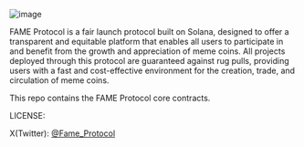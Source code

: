![image](https://fair.meme/assets/images/Fair_Meme_Logo.png)

FAME Protocol is a fair launch protocol built on Solana, designed to offer a transparent and equitable platform that enables all users to participate in and benefit from the growth and appreciation of meme coins. All projects deployed through this protocol are guaranteed against rug pulls, providing users with a fast and cost-effective environment for the creation, trade, and circulation of meme coins.

This repo contains the FAME Protocol core contracts.

LICENSE:

X(Twitter): [@Fame_Protocol](https://twitter.com/Fame_Protocol)